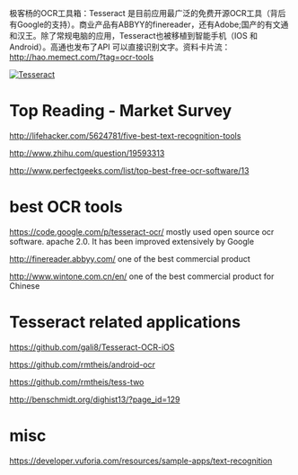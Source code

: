 极客杨的OCR工具箱：Tesseract 是目前应用最广泛的免费开源OCR工具（背后有Google的支持）。商业产品有ABBYY的finereader，还有Adobe;国产的有文通和汉王。除了常规电脑的应用，Tesseract也被移植到智能手机（IOS 和 Android）。高通也发布了API 可以直接识别文字。资料卡片流： http://hao.memect.com/?tag=ocr-tools

[![Tesseract](http://img.memect.com/05jtNcF8k5Kgc3Euvqf5rfZCinM=/400x0/t/1b014ddddc07c435ce3775f3ba85199e706d69456870b9fcb24b5d8ce8c684da)](http://hao.memect.com/?tag=ocr-tools)

# Top Reading - Market Survey
http://lifehacker.com/5624781/five-best-text-recognition-tools

http://www.zhihu.com/question/19593313  

http://www.perfectgeeks.com/list/top-best-free-ocr-software/13


# best OCR tools
https://code.google.com/p/tesseract-ocr/  mostly used open source ocr software. apache 2.0. It has been improved extensively by Google

http://finereader.abbyy.com/   one of the best commercial product

http://www.wintone.com.cn/en/  one of the best commercial product for Chinese


# Tesseract related applications
https://github.com/gali8/Tesseract-OCR-iOS

https://github.com/rmtheis/android-ocr

https://github.com/rmtheis/tess-two

http://benschmidt.org/dighist13/?page_id=129

# misc

https://developer.vuforia.com/resources/sample-apps/text-recognition

